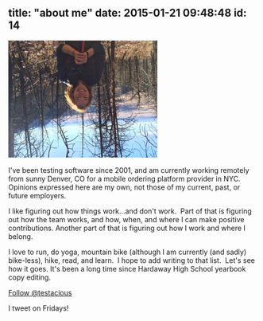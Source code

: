 title: "about me"
date: 2015-01-21 09:48:48
id: 14
---

[![Me](selfie.jpg "It's me!")](selfie.jpg)

I've been testing software since 2001, and am currently working remotely from sunny Denver, CO for a mobile ordering platform provider in NYC. Opinions expressed here are my own, not those of my current, past, or future employers.

I like figuring out how things work...and don't work.  Part of that is figuring out how the team works, and how, when, and where I can make positive contributions. Another part of that is figuring out how I work and where I belong.

I love to run, do yoga, mountain bike (although I am currently (and sadly) bike-less), hike, read, and learn.  I hope to add writing to that list.  Let's see how it goes.  It's been a long time since Hardaway High School yearbook copy editing.

<a href="https://twitter.com/testacious" class="twitter-follow-button" data-show-count="false" data-size="large">Follow @testacious</a>

I tweet on Fridays!

<script>!function(d,s,id){var js,fjs=d.getElementsByTagName(s)[0],p=/^http:/.test(d.location)?'http':'https';if(!d.getElementById(id)){js=d.createElement(s);js.id=id;js.src=p+'://platform.twitter.com/widgets.js';fjs.parentNode.insertBefore(js,fjs);}}(document, 'script', 'twitter-wjs');</script>
